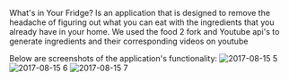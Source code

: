 What's in Your Fridge? Is an application that is designed to remove the headache of figuring out what you can eat with the ingredients that you already have in your home.
We used the food 2 fork and Youtube api's to generate ingredients and their corresponding videos on youtube

Below are screenshots of the application's functionality:
![2017-08-15 5](https://user-images.githubusercontent.com/25482392/29337878-00438ea0-81e1-11e7-948a-aac0f828915d.png)
![2017-08-15 6](https://user-images.githubusercontent.com/25482392/29337969-6c8ccb8a-81e1-11e7-9a54-e9469fb64eb6.png)
![2017-08-15 7](https://user-images.githubusercontent.com/25482392/29337977-73a737c0-81e1-11e7-97d7-5f95015bb81a.png)


